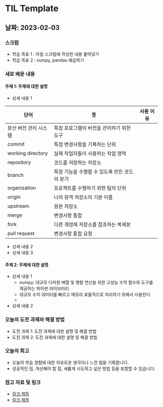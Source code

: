 # TIL Template

## 날짜: 2023-02-03

### 스크럼
- 학습 목표 1 : 아침 스크럼에 작성한 내용 붙여넣기
- 학습 목표 2 : numpy, pandas 예습하기

### 새로 배운 내용
#### 주제 1: 주제에 대한 설명
- 상세 내용 1
  
| 단어                  | 뜻                                            | 사용 이유 |
| --------------------- | --------------------------------------------- | --------- |
| 분산 버전 관리 시스템 | 특정 프로그램의 버전을 관리하기 위한 도구     |           |
| commit                | 특정 변경사항을 기록하는 단위                 |           |
| working directory     | 실제 작업자들이 사용하는 작업 영역            |           |
| repository            | 코드를 저장하는 저장소                        |           |
| branch                | 특정 기능을 수행할 수 있도록 만든 코드의 분기 |           |
| organization          | 프로젝트를 수행하기 위한 팀의 단위            |           |
| origin                | 나의 원격 저장소의 기본 이름                  |           |
| upstream              | 원본 저장소                                   |           |
| merge                 | 변경사항 통합                                 |           |
| fork                  | 다른 계정에 저장소를 참조하는 복제본          |           |
| pull request          | 변경사항 통합 요청                            |           |
- 상세 내용 2
- 상세 내용 3

#### 주제 2: 주제에 대한 설명
- 상세 내용 1
  - numpy: 대규모 다차원 배열 및 행렬 연산을 위한 고성능 수학 함수와 도구를 제공하는 파이썬 라이브러리
  - 대규모 수치 데이터를 빠르고 메모리 효율적으로 처리하기 위해서 사용한다
  - 
- 상세 내용 2

### 오늘의 도전 과제와 해결 방법
- 도전 과제 1: 도전 과제에 대한 설명 및 해결 방법
- 도전 과제 2: 도전 과제에 대한 설명 및 해결 방법

### 오늘의 회고
- 오늘의 학습 경험에 대한 자유로운 생각이나 느낀 점을 기록합니다.
- 성공적인 점, 개선해야 할 점, 새롭게 시도하고 싶은 방법 등을 포함할 수 있습니다.

### 참고 자료 및 링크
- [링크 제목](URL)
- [링크 제목](URL)
